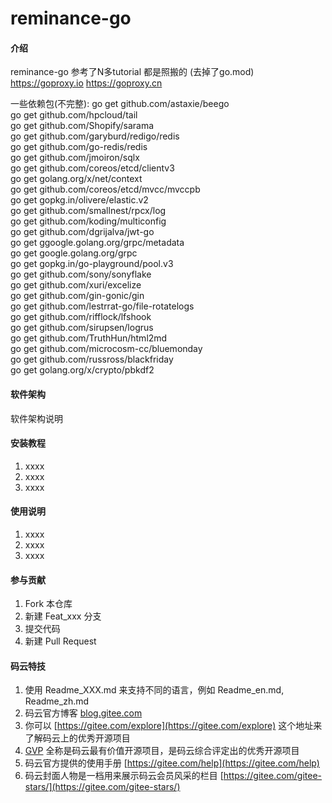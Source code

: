 # reminance-go

#### 介绍
reminance-go
参考了N多tutorial  都是照搬的  (去掉了go.mod)
https://goproxy.io
https://goproxy.cn

一些依赖包(不完整):
go get github.com/astaxie/beego  
go get github.com/hpcloud/tail  
go get github.com/Shopify/sarama  
go get github.com/garyburd/redigo/redis  
go get github.com/go-redis/redis  
go get github.com/jmoiron/sqlx  
go get github.com/coreos/etcd/clientv3  
go get golang.org/x/net/context  
go get github.com/coreos/etcd/mvcc/mvccpb  
go get gopkg.in/olivere/elastic.v2  
go get github.com/smallnest/rpcx/log  
go get github.com/koding/multiconfig  
go get github.com/dgrijalva/jwt-go  
go get ggoogle.golang.org/grpc/metadata  
go get google.golang.org/grpc  
go get gopkg.in/go-playground/pool.v3  
go get github.com/sony/sonyflake  
go get github.com/xuri/excelize  
go get github.com/gin-gonic/gin  
go get github.com/lestrrat-go/file-rotatelogs  
go get github.com/rifflock/lfshook  
go get github.com/sirupsen/logrus  
go get github.com/TruthHun/html2md  
go get github.com/microcosm-cc/bluemonday  
go get github.com/russross/blackfriday  
go get golang.org/x/crypto/pbkdf2  




#### 软件架构
软件架构说明


#### 安装教程

1.  xxxx
2.  xxxx
3.  xxxx

#### 使用说明

1.  xxxx
2.  xxxx
3.  xxxx

#### 参与贡献

1.  Fork 本仓库
2.  新建 Feat_xxx 分支
3.  提交代码
4.  新建 Pull Request


#### 码云特技

1.  使用 Readme\_XXX.md 来支持不同的语言，例如 Readme\_en.md, Readme\_zh.md
2.  码云官方博客 [blog.gitee.com](https://blog.gitee.com)
3.  你可以 [https://gitee.com/explore](https://gitee.com/explore) 这个地址来了解码云上的优秀开源项目
4.  [GVP](https://gitee.com/gvp) 全称是码云最有价值开源项目，是码云综合评定出的优秀开源项目
5.  码云官方提供的使用手册 [https://gitee.com/help](https://gitee.com/help)
6.  码云封面人物是一档用来展示码云会员风采的栏目 [https://gitee.com/gitee-stars/](https://gitee.com/gitee-stars/)
